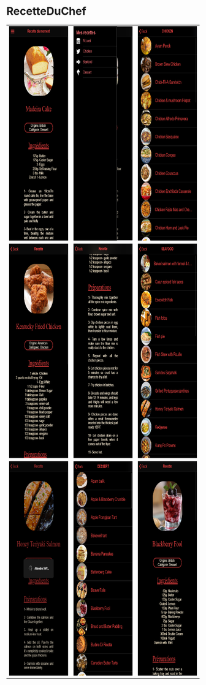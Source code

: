 # RecetteDuChef

<table>
  <tr>
    <td><img src="/screenshots/screenshot1.png" width=270 height=560></td>
    <td><img src="/screenshots/screenshot2.png" width=270 height=560></td>
    <td><img src="/screenshots/screenshot3.png" width=270 height=560></td>
  </tr>
    <tr>
    <td><img src="/screenshots/screenshot4.png" width=270 height=560></td>
    <td><img src="/screenshots/screenshot5.png" width=270 height=560></td>
    <td><img src="/screenshots/screenshot6.png" width=270 height=560></td>
  </tr>
    <tr>
    <td><img src="/screenshots/screenshot7.png" width=270 height=560></td>
    <td><img src="/screenshots/screenshot9.png" width=270 height=560></td>
    <td><img src="/screenshots/screenshot10.png" width=270 height=560></td>
  </tr>

 </table>

